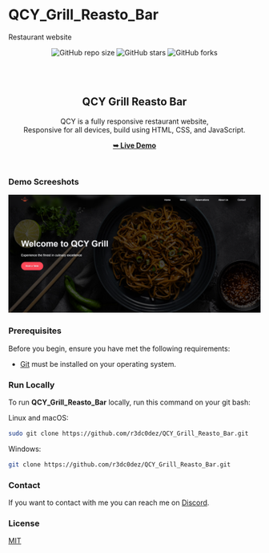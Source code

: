 # QCY_Grill_Reasto_Bar
Restaurant website
<div align="center">
  
  ![GitHub repo size](https://img.shields.io/github/repo-size/r3dc0dez/QCY_Grill_Reasto_Bar)
  ![GitHub stars](https://img.shields.io/github/stars/r3dc0dez/QCY_Grill_Reasto_Bar?style=social)
  ![GitHub forks](https://img.shields.io/github/forks/r3dc0dez/QCY_Grill_Reasto_Bar?style=social)

  <br />
  <br />

  <h2 align="center">QCY Grill Reasto Bar</h2>

  QCY is a fully responsive restaurant website, <br />Responsive for all devices, build using HTML, CSS, and JavaScript.

  <a href="https://r3dc0dez.github.io/QCY_Grill_Reasto_Bar/"><strong>➥ Live Demo</strong></a>

</div>

<br />

### Demo Screeshots

![QCY Desktop Demo](./images/git-preview.png "Desktop Demo")

### Prerequisites

Before you begin, ensure you have met the following requirements:

* [Git](https://git-scm.com/downloads "Download Git") must be installed on your operating system.

### Run Locally

To run **QCY_Grill_Reasto_Bar** locally, run this command on your git bash:

Linux and macOS:

```bash
sudo git clone https://github.com/r3dc0dez/QCY_Grill_Reasto_Bar.git
```

Windows:

```bash
git clone https://github.com/r3dc0dez/QCY_Grill_Reasto_Bar.git
```

### Contact

If you want to contact with me you can reach me on [Discord](https://discord.com/users/711836957201793056).

### License

[MIT](https://choosealicense.com/licenses/mit/)